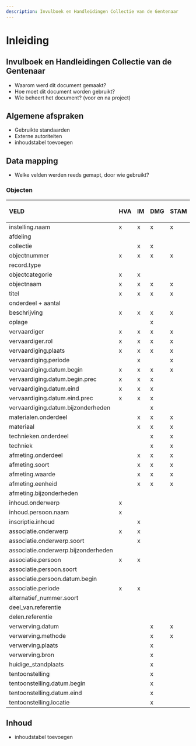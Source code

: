 ```yaml
---
description: Invulboek en Handleidingen Collectie van de Gentenaar
---
```


# Inleiding

## Invulboek en Handleidingen Collectie van de Gentenaar

* Waarom werd dit document gemaakt?
* Hoe moet dit document worden gebruikt?
* Wie beheert het document? \(voor en na project\)

## Algemene afspraken

* Gebruikte standaarden
* Externe autoriteiten
* inhoudstabel toevoegen

## Data mapping

* Welke velden werden reeds gemapt, door wie gebruikt?

### Objecten

<table>
  <thead>
    <tr>
      <th style="text-align:left">
        <p>VELD</p>
        <p></p>
      </th>
      <th style="text-align:left">HVA</th>
      <th style="text-align:left">IM</th>
      <th style="text-align:left">DMG</th>
      <th style="text-align:left">STAM</th>
      <th style="text-align:left">Archief</th>
    </tr>
  </thead>
  <tbody>
    <tr>
      <td style="text-align:left">instelling.naam</td>
      <td style="text-align:left">x</td>
      <td style="text-align:left">x</td>
      <td style="text-align:left">x</td>
      <td style="text-align:left">x</td>
      <td style="text-align:left">x</td>
    </tr>
    <tr>
      <td style="text-align:left">afdeling</td>
      <td style="text-align:left"></td>
      <td style="text-align:left"></td>
      <td style="text-align:left"></td>
      <td style="text-align:left"></td>
      <td style="text-align:left">x</td>
    </tr>
    <tr>
      <td style="text-align:left">collectie</td>
      <td style="text-align:left"></td>
      <td style="text-align:left">x</td>
      <td style="text-align:left">x</td>
      <td style="text-align:left"></td>
      <td style="text-align:left">x</td>
    </tr>
    <tr>
      <td style="text-align:left">objectnummer</td>
      <td style="text-align:left">x</td>
      <td style="text-align:left">x</td>
      <td style="text-align:left">x</td>
      <td style="text-align:left">x</td>
      <td style="text-align:left">x</td>
    </tr>
    <tr>
      <td style="text-align:left">record.type</td>
      <td style="text-align:left"></td>
      <td style="text-align:left"></td>
      <td style="text-align:left"></td>
      <td style="text-align:left"></td>
      <td style="text-align:left">x</td>
    </tr>
    <tr>
      <td style="text-align:left">objectcategorie</td>
      <td style="text-align:left">x</td>
      <td style="text-align:left">x</td>
      <td style="text-align:left"></td>
      <td style="text-align:left"></td>
      <td style="text-align:left">x</td>
    </tr>
    <tr>
      <td style="text-align:left">objectnaam</td>
      <td style="text-align:left">x</td>
      <td style="text-align:left">x</td>
      <td style="text-align:left">x</td>
      <td style="text-align:left">x</td>
      <td style="text-align:left">x</td>
    </tr>
    <tr>
      <td style="text-align:left">titel</td>
      <td style="text-align:left">x</td>
      <td style="text-align:left">x</td>
      <td style="text-align:left">x</td>
      <td style="text-align:left">x</td>
      <td style="text-align:left">x</td>
    </tr>
    <tr>
      <td style="text-align:left">onderdeel + aantal</td>
      <td style="text-align:left"></td>
      <td style="text-align:left"></td>
      <td style="text-align:left"></td>
      <td style="text-align:left"></td>
      <td style="text-align:left">x</td>
    </tr>
    <tr>
      <td style="text-align:left">beschrijving</td>
      <td style="text-align:left">x</td>
      <td style="text-align:left">x</td>
      <td style="text-align:left">x</td>
      <td style="text-align:left">x</td>
      <td style="text-align:left">x</td>
    </tr>
    <tr>
      <td style="text-align:left">oplage</td>
      <td style="text-align:left"></td>
      <td style="text-align:left"></td>
      <td style="text-align:left">x</td>
      <td style="text-align:left"></td>
      <td style="text-align:left"></td>
    </tr>
    <tr>
      <td style="text-align:left">vervaardiger</td>
      <td style="text-align:left">x</td>
      <td style="text-align:left">x</td>
      <td style="text-align:left">x</td>
      <td style="text-align:left">x</td>
      <td style="text-align:left"></td>
    </tr>
    <tr>
      <td style="text-align:left">vervaardiger.rol</td>
      <td style="text-align:left">x</td>
      <td style="text-align:left">x</td>
      <td style="text-align:left">x</td>
      <td style="text-align:left">x</td>
      <td style="text-align:left"></td>
    </tr>
    <tr>
      <td style="text-align:left">vervaardiging.plaats</td>
      <td style="text-align:left">x</td>
      <td style="text-align:left">x</td>
      <td style="text-align:left">x</td>
      <td style="text-align:left">x</td>
      <td style="text-align:left"></td>
    </tr>
    <tr>
      <td style="text-align:left">vervaardiging.periode</td>
      <td style="text-align:left"></td>
      <td style="text-align:left">x</td>
      <td style="text-align:left"></td>
      <td style="text-align:left">x</td>
      <td style="text-align:left"></td>
    </tr>
    <tr>
      <td style="text-align:left">vervaardiging.datum.begin</td>
      <td style="text-align:left">x</td>
      <td style="text-align:left">x</td>
      <td style="text-align:left">x</td>
      <td style="text-align:left">x</td>
      <td style="text-align:left"></td>
    </tr>
    <tr>
      <td style="text-align:left">vervaardiging.datum.begin.prec</td>
      <td style="text-align:left">x</td>
      <td style="text-align:left">x</td>
      <td style="text-align:left">x</td>
      <td style="text-align:left"></td>
      <td style="text-align:left"></td>
    </tr>
    <tr>
      <td style="text-align:left">vervaardiging.datum.eind</td>
      <td style="text-align:left">x</td>
      <td style="text-align:left">x</td>
      <td style="text-align:left">x</td>
      <td style="text-align:left"></td>
      <td style="text-align:left"></td>
    </tr>
    <tr>
      <td style="text-align:left">vervaardiging.datum.eind.prec</td>
      <td style="text-align:left">x</td>
      <td style="text-align:left">x</td>
      <td style="text-align:left">x</td>
      <td style="text-align:left"></td>
      <td style="text-align:left"></td>
    </tr>
    <tr>
      <td style="text-align:left">vervaardiging.datum.bijzonderheden</td>
      <td style="text-align:left"></td>
      <td style="text-align:left"></td>
      <td style="text-align:left">x</td>
      <td style="text-align:left"></td>
      <td style="text-align:left"></td>
    </tr>
    <tr>
      <td style="text-align:left">materialen.onderdeel</td>
      <td style="text-align:left"></td>
      <td style="text-align:left">x</td>
      <td style="text-align:left">x</td>
      <td style="text-align:left">x</td>
      <td style="text-align:left"></td>
    </tr>
    <tr>
      <td style="text-align:left">materiaal</td>
      <td style="text-align:left"></td>
      <td style="text-align:left">x</td>
      <td style="text-align:left">x</td>
      <td style="text-align:left">x</td>
      <td style="text-align:left">x</td>
    </tr>
    <tr>
      <td style="text-align:left">technieken.onderdeel</td>
      <td style="text-align:left"></td>
      <td style="text-align:left"></td>
      <td style="text-align:left">x</td>
      <td style="text-align:left">x</td>
      <td style="text-align:left"></td>
    </tr>
    <tr>
      <td style="text-align:left">techniek</td>
      <td style="text-align:left"></td>
      <td style="text-align:left"></td>
      <td style="text-align:left">x</td>
      <td style="text-align:left">x</td>
      <td style="text-align:left">x</td>
    </tr>
    <tr>
      <td style="text-align:left">afmeting.onderdeel</td>
      <td style="text-align:left"></td>
      <td style="text-align:left">x</td>
      <td style="text-align:left">x</td>
      <td style="text-align:left">x</td>
      <td style="text-align:left"></td>
    </tr>
    <tr>
      <td style="text-align:left">afmeting.soort</td>
      <td style="text-align:left"></td>
      <td style="text-align:left">x</td>
      <td style="text-align:left">x</td>
      <td style="text-align:left">x</td>
      <td style="text-align:left">x</td>
    </tr>
    <tr>
      <td style="text-align:left">afmeting.waarde</td>
      <td style="text-align:left"></td>
      <td style="text-align:left">x</td>
      <td style="text-align:left">x</td>
      <td style="text-align:left">x</td>
      <td style="text-align:left">x</td>
    </tr>
    <tr>
      <td style="text-align:left">afmeting.eenheid</td>
      <td style="text-align:left"></td>
      <td style="text-align:left">x</td>
      <td style="text-align:left">x</td>
      <td style="text-align:left">x</td>
      <td style="text-align:left">x</td>
    </tr>
    <tr>
      <td style="text-align:left">afmeting.bijzonderheden</td>
      <td style="text-align:left"></td>
      <td style="text-align:left"></td>
      <td style="text-align:left"></td>
      <td style="text-align:left"></td>
      <td style="text-align:left">x</td>
    </tr>
    <tr>
      <td style="text-align:left">inhoud.onderwerp</td>
      <td style="text-align:left">x</td>
      <td style="text-align:left"></td>
      <td style="text-align:left"></td>
      <td style="text-align:left"></td>
      <td style="text-align:left"></td>
    </tr>
    <tr>
      <td style="text-align:left">inhoud.persoon.naam</td>
      <td style="text-align:left">x</td>
      <td style="text-align:left"></td>
      <td style="text-align:left"></td>
      <td style="text-align:left"></td>
      <td style="text-align:left"></td>
    </tr>
    <tr>
      <td style="text-align:left">inscriptie.inhoud</td>
      <td style="text-align:left"></td>
      <td style="text-align:left">x</td>
      <td style="text-align:left"></td>
      <td style="text-align:left"></td>
      <td style="text-align:left"></td>
    </tr>
    <tr>
      <td style="text-align:left">associatie.onderwerp</td>
      <td style="text-align:left">x</td>
      <td style="text-align:left">x</td>
      <td style="text-align:left"></td>
      <td style="text-align:left"></td>
      <td style="text-align:left">x</td>
    </tr>
    <tr>
      <td style="text-align:left">associatie.onderwerp.soort</td>
      <td style="text-align:left"></td>
      <td style="text-align:left">x</td>
      <td style="text-align:left"></td>
      <td style="text-align:left"></td>
      <td style="text-align:left">x</td>
    </tr>
    <tr>
      <td style="text-align:left">associatie.onderwerp.bijzonderheden</td>
      <td style="text-align:left"></td>
      <td style="text-align:left"></td>
      <td style="text-align:left"></td>
      <td style="text-align:left"></td>
      <td style="text-align:left">x</td>
    </tr>
    <tr>
      <td style="text-align:left">associatie.persoon</td>
      <td style="text-align:left">x</td>
      <td style="text-align:left">x</td>
      <td style="text-align:left"></td>
      <td style="text-align:left"></td>
      <td style="text-align:left">x</td>
    </tr>
    <tr>
      <td style="text-align:left">associatie.persoon.soort</td>
      <td style="text-align:left"></td>
      <td style="text-align:left"></td>
      <td style="text-align:left"></td>
      <td style="text-align:left"></td>
      <td style="text-align:left">x</td>
    </tr>
    <tr>
      <td style="text-align:left">associatie.persoon.datum.begin</td>
      <td style="text-align:left"></td>
      <td style="text-align:left"></td>
      <td style="text-align:left"></td>
      <td style="text-align:left"></td>
      <td style="text-align:left">x</td>
    </tr>
    <tr>
      <td style="text-align:left">associatie.periode</td>
      <td style="text-align:left">x</td>
      <td style="text-align:left">x</td>
      <td style="text-align:left"></td>
      <td style="text-align:left"></td>
      <td style="text-align:left"></td>
    </tr>
    <tr>
      <td style="text-align:left">alternatief_nummer.soort</td>
      <td style="text-align:left"></td>
      <td style="text-align:left"></td>
      <td style="text-align:left"></td>
      <td style="text-align:left"></td>
      <td style="text-align:left">x</td>
    </tr>
    <tr>
      <td style="text-align:left">deel_van.referentie</td>
      <td style="text-align:left"></td>
      <td style="text-align:left"></td>
      <td style="text-align:left"></td>
      <td style="text-align:left"></td>
      <td style="text-align:left">x</td>
    </tr>
    <tr>
      <td style="text-align:left">delen.referentie</td>
      <td style="text-align:left"></td>
      <td style="text-align:left"></td>
      <td style="text-align:left"></td>
      <td style="text-align:left"></td>
      <td style="text-align:left">x</td>
    </tr>
    <tr>
      <td style="text-align:left">verwerving.datum</td>
      <td style="text-align:left"></td>
      <td style="text-align:left"></td>
      <td style="text-align:left">x</td>
      <td style="text-align:left">x</td>
      <td style="text-align:left">x</td>
    </tr>
    <tr>
      <td style="text-align:left">verwerving.methode</td>
      <td style="text-align:left"></td>
      <td style="text-align:left"></td>
      <td style="text-align:left">x</td>
      <td style="text-align:left">x</td>
      <td style="text-align:left">x</td>
    </tr>
    <tr>
      <td style="text-align:left">verwerving.plaats</td>
      <td style="text-align:left"></td>
      <td style="text-align:left"></td>
      <td style="text-align:left">x</td>
      <td style="text-align:left"></td>
      <td style="text-align:left"></td>
    </tr>
    <tr>
      <td style="text-align:left">verwerving.bron</td>
      <td style="text-align:left"></td>
      <td style="text-align:left"></td>
      <td style="text-align:left">x</td>
      <td style="text-align:left"></td>
      <td style="text-align:left"></td>
    </tr>
    <tr>
      <td style="text-align:left">huidige_standplaats</td>
      <td style="text-align:left"></td>
      <td style="text-align:left"></td>
      <td style="text-align:left">x</td>
      <td style="text-align:left"></td>
      <td style="text-align:left"></td>
    </tr>
    <tr>
      <td style="text-align:left">tentoonstelling</td>
      <td style="text-align:left"></td>
      <td style="text-align:left"></td>
      <td style="text-align:left">x</td>
      <td style="text-align:left"></td>
      <td style="text-align:left"></td>
    </tr>
    <tr>
      <td style="text-align:left">tentoonstelling.datum.begin</td>
      <td style="text-align:left"></td>
      <td style="text-align:left"></td>
      <td style="text-align:left">x</td>
      <td style="text-align:left"></td>
      <td style="text-align:left"></td>
    </tr>
    <tr>
      <td style="text-align:left">tentoonstelling.datum.eind</td>
      <td style="text-align:left"></td>
      <td style="text-align:left"></td>
      <td style="text-align:left">x</td>
      <td style="text-align:left"></td>
      <td style="text-align:left"></td>
    </tr>
    <tr>
      <td style="text-align:left">tentoonstelling.locatie</td>
      <td style="text-align:left"></td>
      <td style="text-align:left"></td>
      <td style="text-align:left">x</td>
      <td style="text-align:left"></td>
      <td style="text-align:left"></td>
    </tr>
  </tbody>
</table>

## Inhoud

* inhoudstabel toevoegen



